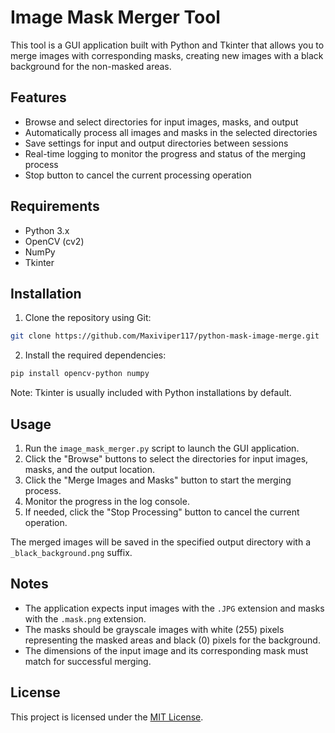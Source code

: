 
# Image Mask Merger Tool

This tool is a GUI application built with Python and Tkinter that allows you to merge images with corresponding masks, creating new images with a black background for the non-masked areas.

## Features

- Browse and select directories for input images, masks, and output
- Automatically process all images and masks in the selected directories
- Save settings for input and output directories between sessions
- Real-time logging to monitor the progress and status of the merging process
- Stop button to cancel the current processing operation

## Requirements

- Python 3.x
- OpenCV (cv2)
- NumPy
- Tkinter

## Installation

1. Clone the repository using Git:

```bash
git clone https://github.com/Maxiviper117/python-mask-image-merge.git
```

2. Install the required dependencies:

```bash
pip install opencv-python numpy
```

Note: Tkinter is usually included with Python installations by default.

## Usage

1. Run the `image_mask_merger.py` script to launch the GUI application.
2. Click the "Browse" buttons to select the directories for input images, masks, and the output location.
3. Click the "Merge Images and Masks" button to start the merging process.
4. Monitor the progress in the log console.
5. If needed, click the "Stop Processing" button to cancel the current operation.

The merged images will be saved in the specified output directory with a `_black_background.png` suffix.

## Notes

- The application expects input images with the `.JPG` extension and masks with the `.mask.png` extension.
- The masks should be grayscale images with white (255) pixels representing the masked areas and black (0) pixels for the background.
- The dimensions of the input image and its corresponding mask must match for successful merging.

## License

This project is licensed under the [MIT License](LICENSE).
